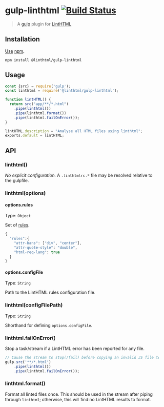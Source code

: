 # gulp-linthtml [![Build Status](https://travis-ci.org/linthtml/gulp-linthtml.svg)](https://travis-ci.org/linthtml/gulp-linthtml)

> A [gulp](https://gulpjs.com/) plugin for [LintHTML](https://github.com/linthtml/linthtml)

## Installation

[Use](https://docs.npmjs.com/cli/install) [npm](https://docs.npmjs.com/getting-started/what-is-npm).

```
npm install @linthtml/gulp-linthtml
```

## Usage

```javascript
const {src} = require('gulp');
const linthtml = require('@linthtml/gulp-linthtml');

function lintHTML() {
  return src("app/**/*.html")
    .pipe(linthtml())
    .pipe(linthtml.format())
    .pipe(linthtml.failOnError());
}

lintHTML.description = "Analyse all HTML files using linthtml";
exports.default = lintHTML;
```

## API

### linthtml()

*No explicit configuration.* A `.linthtmlrc.*` file may be resolved relative to the gulpfile.

### linthtml(options)

#### options.rules

Type: `Object`

Set of [rules](https://github.com/linthtml/linthtml/blob/develop/docs/rules.md).

```javascript
{
  "rules":{
    "attr-bans": ["div", "center"],
    "attr-quote-style": "double",
    "html-req-lang": true
  }
}
```

#### options.configFile

Type: `String`

Path to the LintHTML rules configuration file.

### linthtml(configFilePath)

Type: `String`

Shorthand for defining `options.configFile`.

### linthtml.failOnError()

Stop a task/stream if a LintHTML error has been reported for any file.

```javascript
// Cause the stream to stop(/fail) before copying an invalid JS file to the output directory
gulp.src('**/*.html')
    .pipe(linthtml())
    .pipe(linthtml.failOnError());
```

### linthtml.format()

Format all linted files once. This should be used in the stream after piping through `linthtml`; otherwise, this will find no LintHTML results to format.
